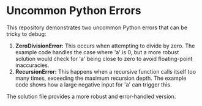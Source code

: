 # Uncommon Python Errors

This repository demonstrates two uncommon Python errors that can be tricky to debug:

1. **ZeroDivisionError:** This occurs when attempting to divide by zero.  The example code handles the case where 'a' is 0, but a more robust solution would check for 'a' being close to zero to avoid floating-point inaccuracies.
2. **RecursionError:** This happens when a recursive function calls itself too many times, exceeding the maximum recursion depth.  The example code shows how a large negative input for 'a' can trigger this.

The solution file provides a more robust and error-handled version.